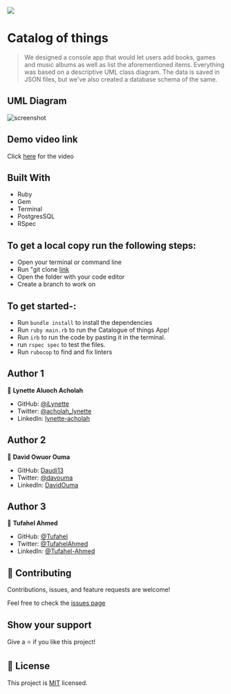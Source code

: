 ![](https://img.shields.io/badge/Catalog-of-things-redViolet)


# Catalog of things

> We designed a console app that would let users add books, games and music albums as well as list the aforementioned items. Everything was based on a descriptive UML class diagram. The data is saved in JSON files, but we've also created a database schema of the same.

## UML Diagram
![screenshot](https://raw.githubusercontent.com/microverseinc/curriculum-ruby/main/group-capstone/images/catalog_of_my_things.png?token=GHSAT0AAAAAABRJEX7N6TTAQSDO7M3LQJ4AYU2DGEQ)


## Demo video link
 Click [here](https://drive.google.com/file/d/1qIbB0Dkuw6sqf3nYhrCDM2i3B8bljH7i/view?usp=sharing) for the video

## Built With
- Ruby
- Gem
- Terminal
- PostgresSQL
- RSpec

## To get a local copy run the following steps:
- Open your terminal or command line
- Run "git clone [link](https://github.com/iLynette/catalog_of_things)
- Open the folder with your code editor
- Create a branch to work on

## To get started-:
  - Run `bundle install` to install the dependencies
  - Run  `ruby main.rb` to run the Catalogue of things App!
  - Run `irb` to run the code by pasting it in the terminal.
  - run `rspec spec` to test the files.
  - Run `rubocop` to find and fix linters

## Author 1

👤 **Lynette Aluoch Acholah**

- GitHub: [@iLynette](https://github.com/iLynette)
- Twitter: [@acholah_lynette](https://twitter.com/acholah_lynette)
- LinkedIn: [lynette-acholah](https://linkedin.com/in/lynette-acholah)

## Author 2

👤 **David Owuor Ouma**

- GitHub: [Daudi13](https://github.com/daudi13/)
- Twitter: [@davouma](https://twitter.com/mwapesamuel4)
- LinkedIn: [DavidOuma](https://www.linkedin.com/in/david-owour-ouma/)

## Author 3

👤 **Tufahel Ahmed**

- GitHub: [@Tufahel](https://github.com/Tufahel)
- Twitter: [@TufahelAhmed](https://twitter.com/TufahelAhmed)
- LinkedIn: [@Tufahel-Ahmed](https://www.linkedin.com/in/tufahel-ahmed/)

## 🤝 Contributing

Contributions, issues, and feature requests are welcome!

Feel free to check the [issues page](https://github.com/Mwapsam/ruby-capstone/issues)

## Show your support

Give a ⭐️ if you like this project!

## 📝 License
This project is [MIT](https://github.com/microverseinc/readme-template/blob/master/MIT.md) licensed.


